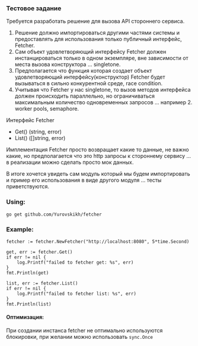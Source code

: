 ### Тестовое задание

Требуется разработать решение для вызова API стороннего сервиса.

1. Решение должно импортироваться другими частями системы и предоставлять для использования только публичный интерфейс, Fetcher.
2. Сам объект удовлетворяющий интерфейсу Fetcher должен инстанцироваться только в одном экземпляре, вне зависимости от места вызова конструктора … singletone.
3. Предполагается что функция которая создает объект удовлетворяющий интерфейсу(конструктор) Fetcher будет вызываться в сильно конкурентной среде, race condition.
4. Учитывая что Fetcher у нас singletone, то вызов методов интерфейса должен происходить параллельно, но ограничиваться максимальным количество одновременных запросов … например 2. worker pools, semaphore.

Интерфейс Fetcher
* Get() (string, error)
* List() ([]string, error)

Имплементация Fetcher просто возвращает какие то данные, не важно какие, но предполагается что это http запросы к стороннему сервису … в реализации можно сделать просто мок данных.

В итоге хочется увидеть сам модуль который мы будем импортировать и пример его использования в виде другого модуля … тесты приветствуются.

### Using:
```go get github.com/Yurovskikh/fetcher```

### Example:
    fetcher := fetcher.NewFetcher("http://localhost:8080", 5*time.Second)
    
    get, err := fetcher.Get()
    if err != nil {
    	log.Printf("failed to fetcher get: %s", err)
    }
    fmt.Println(get)
    
    list, err := fetcher.List()
    if err != nil {
    	log.Printf("failed to fetcher list: %s", err)
    }
    fmt.Println(list)
    
#### Оптимизация:
При создании инстанса fetcher не оптимально используются блокировки, при желании можно использовать ```sync.Once```
